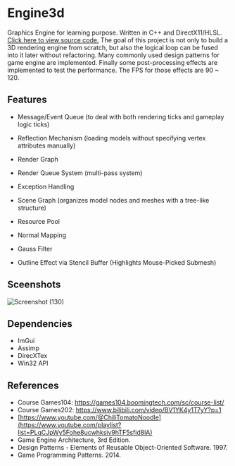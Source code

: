 # Engine3d
Graphics Engine for learning purpose. Written in C++ and DirectX11/HLSL. [Click here to view source code.](https://github.com/PickOranges/Engine3d/tree/develop_sm)
The goal of this project is not only to build a 3D rendering engine from scratch, but also the logical loop can be fused into it later without refactoring. Many commonly used design patterns for game engine are implemented. Finally some post-processing effects are implemented to test the performance. The FPS for those effects are 90 ~ 120.


## Features
- Message/Event Queue (to deal with both rendering ticks and gameplay logic ticks)
- Reflection Mechanism (loading models without specifying vertex attributes manually)
- Render Graph
- Render Queue System (multi-pass system)
- Exception Handling
- Scene Graph (organizes model nodes and meshes with a tree-like structure)
- Resource Pool
  
- Normal Mapping
- Gauss Filter
- Outline Effect via Stencil Buffer (Highlights Mouse-Picked Submesh)

## Sceenshots
![Screenshot (130)](https://user-images.githubusercontent.com/55946962/167479209-ab5b1ccb-15bc-4bc1-ae3d-b36d055f4892.png)

## Dependencies
- ImGui
- Assimp
- DirecXTex
- Win32 API

## References
- Course Games104: https://games104.boomingtech.com/sc/course-list/
- Course Games202: https://www.bilibili.com/video/BV1YK4y1T7yY?p=1
- [https://www.youtube.com/@ChiliTomatoNoodle](https://www.youtube.com/playlist?list=PLqCJpWy5Fohe8ucwhksiv9hTF5sfid8lA)
- Game Engine Architecture, 3rd Edition.
- Design Patterns - Elements of Reusable Object-Oriented Software. 1997.
- Game Programming Patterns. 2014.
